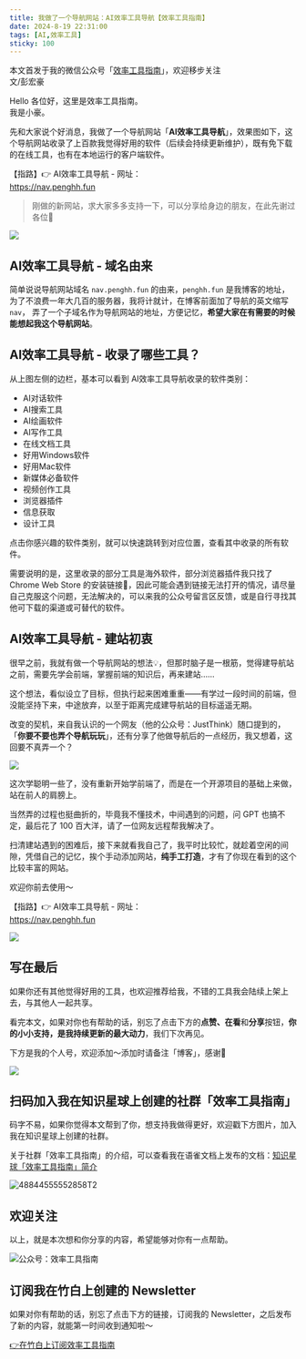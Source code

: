 ```yaml
---
title: 我做了一个导航网站：AI效率工具导航【效率工具指南】
date: 2024-8-19 22:31:00               
tags: [AI,效率工具]
sticky: 100                                                                                 
---
```

本文首发于我的微信公众号「[效率工具指南](https://mp.weixin.qq.com/s/T1RpYMtzYZnYyfRcR2qUbg)」，欢迎移步关注           
文/彭宏豪   

Hello 各位好，这里是效率工具指南。   
我是小豪。     

先和大家说个好消息，我做了一个导航网站「**AI效率工具导航**」，效果图如下，这个导航网站收录了上百款我觉得好用的软件（后续会持续更新维护），既有免下载的在线工具，也有在本地运行的客户端软件。  

【指路】👉 AI效率工具导航 - 网址：        
https://nav.penghh.fun    

> 刚做的新网站，求大家多多支持一下，可以分享给身边的朋友，在此先谢过各位🙏       

![](https://img.penghh.fun/2024/08/19/17240745672728.jpg)

## AI效率工具导航 - 域名由来  

简单说说导航网站域名 `nav.penghh.fun` 的由来，`penghh.fun` 是我博客的地址，为了不浪费一年大几百的服务器，我将计就计，在博客前面加了导航的英文缩写 `nav`， 弄了一个子域名作为导航网站的地址，方便记忆，**希望大家在有需要的时候能想起我这个导航网站**。       


## AI效率工具导航 - 收录了哪些工具？  

从上图左侧的边栏，基本可以看到 AI效率工具导航收录的软件类别：  

- AI对话软件
- AI搜索工具
- AI绘画软件
- AI写作工具
- 在线文档工具
- 好用Windows软件
- 好用Mac软件
- 新媒体必备软件
- 视频创作工具
- 浏览器插件
- 信息获取
- 设计工具   

点击你感兴趣的软件类别，就可以快速跳转到对应位置，查看其中收录的所有软件。  

需要说明的是，这里收录的部分工具是海外软件，部分浏览器插件我只找了 Chrome Web Store 的安装链接🔗，因此可能会遇到链接无法打开的情况，请尽量自己克服这个问题，无法解决的，可以来我的公众号留言区反馈，或是自行寻找其他可下载的渠道或可替代的软件。    

## AI效率工具导航 - 建站初衷

很早之前，我就有做一个导航网站的想法💡，但那时脑子是一根筋，觉得建导航站之前，需要先学会前端，掌握前端的知识后，再来建站……

这个想法，看似设立了目标，但执行起来困难重重——有学过一段时间的前端，但没能坚持下来，中途放弃，以至于距离完成建导航站的目标遥遥无期。  

改变的契机，来自我认识的一个网友（他的公众号：JustThink）随口提到的，「**你要不要也弄个导航玩玩**」，还有分享了他做导航后的一点经历，我又想着，这回要不真弄一个？   

![](https://img.penghh.fun/2024/08/19/17240761336630.jpg)

这次学聪明一些了，没有重新开始学前端了，而是在一个开源项目的基础上来做，站在前人的肩膀上。  

当然弄的过程也挺曲折的，毕竟我不懂技术，中间遇到的问题，问 GPT 也搞不定，最后花了 100 百大洋，请了一位网友远程帮我解决了。   

扫清建站遇到的困难后，接下来就看我自己了，我平时比较忙，就趁着空闲的间隙，凭借自己的记忆，挨个手动添加网站，**纯手工打造**，才有了你现在看到的这个比较丰富的网站。    

欢迎你前去使用～       

【指路】👉 AI效率工具导航 - 网址：        
https://nav.penghh.fun   

![](https://img.penghh.fun/2024/08/19/17240766888132.jpg)

## 写在最后

如果你还有其他觉得好用的工具，也欢迎推荐给我，不错的工具我会陆续上架上去，与其他人一起共享。     

看完本文，如果对你也有帮助的话，别忘了点击下方的**点赞、在看**和**分享**按钮，**你的小小支持，是我持续更新的最大动力**，我们下次再见。   

下方是我的个人号，欢迎添加～添加时请备注「博客」，感谢🙏      

![](https://img.penghh.fun/2024/08/19/img2636.JPG)

## 扫码加入我在知识星球上创建的社群「效率工具指南」  

码字不易，如果你觉得本文帮到了你，想支持我做得更好，欢迎戳下方图片，加入我在知识星球上创建的社群。      

关于社群「效率工具指南」的介绍，可以查看我在语雀文档上发布的文档：[知识星球「效率工具指南」简介](https://www.yuque.com/penghonghao/af0aai/glwrg2dl0dqlegi6?singleDoc#)    

![48844555552858T2](https://img.penghh.fun/2023/03/25/48844555552858t2.JPG)   

## 欢迎关注     

以上，就是本次想和你分享的内容，希望能够对你有一点帮助。     

![公众号：效率工具指南](https://img.penghh.fun/2021/05/28/gong-zhong-hao-wei-bu-er-wei-ma-dailogo.png)   

## 订阅我在竹白上创建的 Newsletter   

如果对你有帮助的话，别忘了点击下方的链接，订阅我的 Newsletter，之后发布了新的内容，就能第一时间收到通知啦～  

[👉在竹白上订阅效率工具指南](https://penghh.zhubai.love/)          



